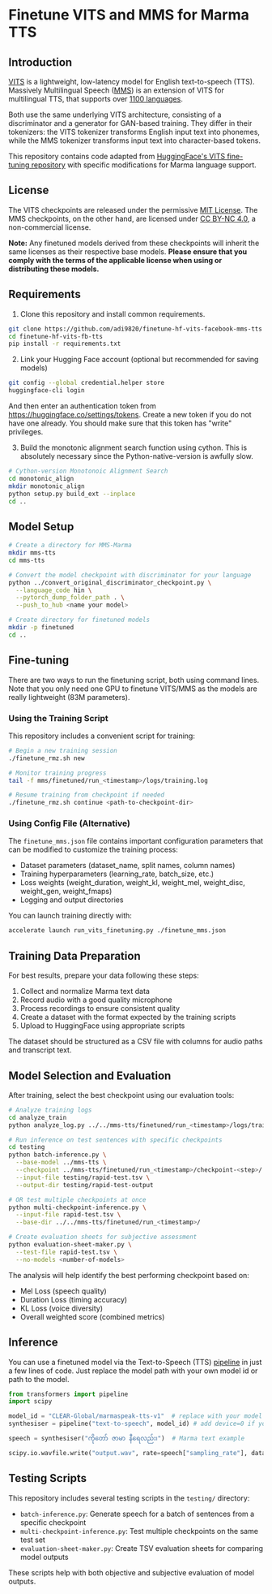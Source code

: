 # Finetune VITS and MMS for Marma TTS

## Introduction

[VITS](https://huggingface.co/docs/transformers/model_doc/vits) is a lightweight, low-latency model for English text-to-speech (TTS). Massively Multilingual Speech ([MMS](https://huggingface.co/docs/transformers/model_doc/mms#speech-synthesis-tts)) is an extension of VITS for multilingual TTS, that supports over [1100 languages](https://huggingface.co/facebook/mms-tts#supported-languages).

Both use the same underlying VITS architecture, consisting of a discriminator and a generator for GAN-based training. They differ in their tokenizers: the VITS tokenizer transforms English input text into phonemes, while the MMS tokenizer transforms input text into character-based tokens.

This repository contains code adapted from [HuggingFace's VITS fine-tuning repository](https://github.com/ylacombe/finetune-hf-vits) with specific modifications for Marma language support.

## License
The VITS checkpoints are released under the permissive [MIT License](https://opensource.org/license/mit/). The MMS checkpoints, on the other hand, are licensed under [CC BY-NC 4.0](https://creativecommons.org/licenses/by-nc/4.0/), a non-commercial license. 

**Note:** Any finetuned models derived from these checkpoints will inherit the same licenses as their respective base models. **Please ensure that you comply with the terms of the applicable license when using or distributing these models.**

## Requirements

1. Clone this repository and install common requirements.

```sh
git clone https://github.com/adi9820/finetune-hf-vits-facebook-mms-tts
cd finetune-hf-vits-fb-tts
pip install -r requirements.txt
```

2. Link your Hugging Face account (optional but recommended for saving models)

```bash
git config --global credential.helper store
huggingface-cli login
```
And then enter an authentication token from https://huggingface.co/settings/tokens. Create a new token if you do not have one already. You should make sure that this token has "write" privileges.

3. Build the monotonic alignment search function using cython. This is absolutely necessary since the Python-native-version is awfully slow.
```sh
# Cython-version Monotonoic Alignment Search
cd monotonic_align
mkdir monotonic_align
python setup.py build_ext --inplace
cd ..
```

## Model Setup

```bash
# Create a directory for MMS-Marma
mkdir mms-tts
cd mms-tts

# Convert the model checkpoint with discriminator for your language
python ../convert_original_discriminator_checkpoint.py \
  --language_code hin \
  --pytorch_dump_folder_path . \
  --push_to_hub <name your model>

# Create directory for finetuned models
mkdir -p finetuned
cd ..
```

## Fine-tuning

There are two ways to run the finetuning script, both using command lines. Note that you only need one GPU to finetune VITS/MMS as the models are really lightweight (83M parameters).

### Using the Training Script

This repository includes a convenient script for training:

```bash
# Begin a new training session
./finetune_rmz.sh new

# Monitor training progress
tail -f mms/finetuned/run_<timestamp>/logs/training.log

# Resume training from checkpoint if needed
./finetune_rmz.sh continue <path-to-checkpoint-dir>
```

### Using Config File (Alternative)

The `finetune_mms.json` file contains important configuration parameters that can be modified to customize the training process:

- Dataset parameters (dataset_name, split names, column names)
- Training hyperparameters (learning_rate, batch_size, etc.)
- Loss weights (weight_duration, weight_kl, weight_mel, weight_disc, weight_gen, weight_fmaps)
- Logging and output directories

You can launch training directly with:

```sh
accelerate launch run_vits_finetuning.py ./finetune_mms.json
```

## Training Data Preparation

For best results, prepare your data following these steps:

1. Collect and normalize Marma text data
2. Record audio with a good quality microphone
3. Process recordings to ensure consistent quality
4. Create a dataset with the format expected by the training scripts
5. Upload to HuggingFace using appropriate scripts

The dataset should be structured as a CSV file with columns for audio paths and transcript text.

## Model Selection and Evaluation

After training, select the best checkpoint using our evaluation tools:

```bash
# Analyze training logs
cd analyze_train
python analyze_log.py ../../mms-tts/finetuned/run_<timestamp>/logs/training.log run_<timestamp>

# Run inference on test sentences with specific checkpoints
cd testing
python batch-inference.py \
  --base-model ../mms-tts \
  --checkpoint ../mms-tts/finetuned/run_<timestamp>/checkpoint-<step>/ \
  --input-file testing/rapid-test.tsv \
  --output-dir testing/rapid-test-output

# OR test multiple checkpoints at once
python multi-checkpoint-inference.py \
  --input-file rapid-test.tsv \
  --base-dir ../../mms-tts/finetuned/run_<timestamp>/

# Create evaluation sheets for subjective assessment
python evaluation-sheet-maker.py \
  --test-file rapid-test.tsv \
  --no-models <number-of-models>
```

The analysis will help identify the best performing checkpoint based on:
- Mel Loss (speech quality)
- Duration Loss (timing accuracy)
- KL Loss (voice diversity)
- Overall weighted score (combined metrics)

## Inference

You can use a finetuned model via the Text-to-Speech (TTS) [pipeline](https://huggingface.co/docs/transformers/main_classes/pipelines#transformers.pipeline) in just a few lines of code.
Just replace the model path with your own model id or path to the model.

```python
from transformers import pipeline
import scipy

model_id = "CLEAR-Global/marmaspeak-tts-v1"  # replace with your model
synthesiser = pipeline("text-to-speech", model_id) # add device=0 if you want to use a GPU

speech = synthesiser("ကိုတော် ဇာမာ နီရေလည်း၊")  # Marma text example

scipy.io.wavfile.write("output.wav", rate=speech["sampling_rate"], data=speech["audio"][0])
```

## Testing Scripts

This repository includes several testing scripts in the `testing/` directory:

- `batch-inference.py`: Generate speech for a batch of sentences from a specific checkpoint
- `multi-checkpoint-inference.py`: Test multiple checkpoints on the same test set
- `evaluation-sheet-maker.py`: Create TSV evaluation sheets for comparing model outputs

These scripts help with both objective and subjective evaluation of model outputs.

